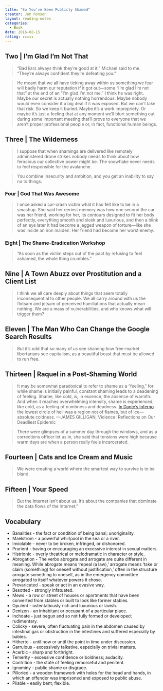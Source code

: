 ```yaml
---
title: "So You've Been Publicly Shamed"
creator: Jon Ronson
layout: reading-notes
categories:
  - Book
date: 2016-08-15
rating: ★★★★★
---
```


## Two | I’m Glad I’m Not That 
> “Bad liars always think they’re good at it,” Michael said to me. “They’re always confident they’re defeating you.” 
 
> He meant that we all have ticking away within us something we fear will badly harm our reputation if it got out—some “I’m glad I’m not that” at the end of an “I’m glad I’m not me.” I think he was right. Maybe our secret is actually nothing horrendous. Maybe nobody would even consider it a big deal if it was exposed. But we can’t take that risk. So we keep it buried. Maybe it’s a work impropriety. Or maybe it’s just a feeling that at any moment we’ll blurt something out during some important meeting that’ll prove to everyone that we aren’t proper professional people or, in fact, functional human beings. 
 
## Three | The Wilderness 
> I suppose that when shamings are delivered like remotely administered drone strikes nobody needs to think about how ferocious our collective power might be. The snowflake never needs to feel responsible for the avalanche. 
 
> You combine insecurity and ambition, and you get an inability to say no to things. 
 
### Four | God That Was Awesome 
> I once asked a car-crash victim what it had felt like to be in a smashup. She said her eeriest memory was how one second the car was her friend, working for her, its contours designed to fit her body perfectly, everything smooth and sleek and luxurious, and then a blink of an eye later it had become a jagged weapon of torture—like she was inside an iron maiden. Her friend had become her worst enemy. 
 
### Eight | The Shame-Eradication Workshop 
> “As soon as the victim steps out of the pact by refusing to feel ashamed, the whole thing crumbles.”
 
## Nine | A Town Abuzz over Prostitution and a Client List 
> I think we all care deeply about things that seem totally inconsequential to other people. We all carry around with us the flotsam and jetsam of perceived humiliations that actually mean nothing. We are a mass of vulnerabilities, and who knows what will trigger them? 
 
## Eleven | The Man Who Can Change the Google Search Results 
> But it’s odd that so many of us see shaming how free-market libertarians see capitalism, as a beautiful beast that must be allowed to run free. 
 
## Thirteen | Raquel in a Post-Shaming World 
> It may be somewhat paradoxical to refer to shame as a “feeling,” for while shame is initially painful, constant shaming leads to a deadening of feeling. Shame, like cold, is, in essence, the absence of warmth. And when it reaches overwhelming intensity, shame is experienced, like cold, as a feeling of numbness and deadness. [In Dante’s Inferno](#) the lowest circle of hell was a region not of flames, but of ice—absolute coldness. —JAMES GILLIGAN, Violence: Reflections on Our Deadliest Epidemic 
 
> There were glimpses of a summer day through the windows, and as a corrections officer let us in, she said that tensions were high because warm days are when a person really feels incarcerated.
 
## Fourteen | Cats and Ice Cream and Music 
> We were creating a world where the smartest way to survive is to be bland.
 
## Fifteen | Your Speed 
> But the Internet isn’t about us. It’s about the companies that dominate the data flows of the Internet.” 
 
## Vocabulary

- Banalities - the fact or condition of being banal; unoriginality.
- Maelstrom - a powerful whirlpool in the sea or a river.
- Inviolable - never to be broken, infringed, or dishonored.
- Prurient - having or encouraging an excessive interest in sexual matters.
- Histrionic - overly theatrical or melodramatic in character or style.
- Abrogation - The verbs abrogate and arrogate are quite different in meaning. While abrogate means ‘repeal (a law),’ arrogate means ‘take or claim (something) for oneself without justification,’ often in the structure arrogate something to oneself, as in the emergency committee arrogated to itself whatever powers it chose.
- Prevaricated - speak or act in an evasive way.
- Besotted - strongly infatuated.
- Mews - a row or street of houses or apartments that have been converted from stables or built to look like former stables.
- Opulent - ostentatiously rich and luxurious or lavish.
- Denizen - an inhabitant or occupant of a particular place.
- Inchoate - just begun and so not fully formed or developed; rudimentary.
- Colicky - severe, often fluctuating pain in the abdomen caused by intestinal gas or obstruction in the intestines and suffered especially by babies.
- Hitherto - until now or until the point in time under discussion.
- Garrulous - excessively talkative, especially on trivial matters.
- Acerbic - sharp and forthright.
- Temerity - excessive confidence or boldness; audacity.
- Contrition - the state of feeling remorseful and penitent. 
- Ignominy - public shame or disgrace.
- Pilloried - a wooden framework with holes for the head and hands, in which an offender was imprisoned and exposed to public abuse.
- Pliable - easily bent; flexible.